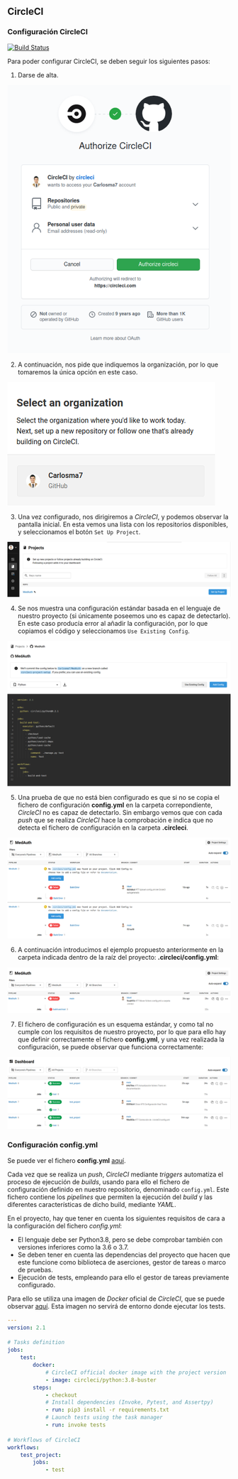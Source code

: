 ## CircleCI

### Configuración CircleCI

[![Build Status](https://circleci.com/gh/Carlosma7/MedAuth.svg?style=svg)](https://github.com/Carlosma7/MedAuth)

Para poder configurar CircleCI, se deben seguir los siguientes pasos:

1. Darse de alta.

![CircleCI Auth](../img/circleci_auth.png "CircleCI Auth")

2. A continuación, nos pide que indiquemos la organización, por lo que tomaremos la única opción en este caso.

![CircleCI Organization](../img/circleci_organization.png "CircleCI Organization")

3. Una vez configurado, nos dirigiremos a *CircleCI*, y podemos observar la pantalla inicial. En esta vemos una lista con los repositorios disponibles, y seleccionamos el botón ```Set Up Project```.

![CircleCI Projects](../img/circleci_projects.png "CircleCI Projects")

4. Se nos muestra una configuración estándar basada en el lenguaje de nuestro proyecto (si únicamente poseemos uno es capaz de detectarlo). En este caso producía error al añadir la configuración, por lo que copiamos el código y seleccionamos ```Use Existing Config```.

![CircleCI First Setup](../img/circleci_first_setup.png "CircleCI First Setup")

5. Una prueba de que no está bien configurado es que si no se copia el fichero de configuración **config.yml** en la carpeta correpondiente, *CircleCI* no es capaz de detectarlo. Sin embargo vemos que con cada *push* que se realiza *CircleCI* hace la comprobación e indica que no detecta el fichero de configuración en la carpeta **.circleci**.

![CircleCI Working](../img/circleci_funciona.png "CircleCI Working")

6. A continuación introducimos el ejemplo propuesto anteriormente en la carpeta indicada dentro de la raíz del proyecto: **.circleci/config.yml**:

![CircleCI Detects Config.yml](../img/circleci_detecta.png "CircleCI Detects Config.yml")

7. El fichero de configuración es un esquema estándar, y como tal no cumple con los requisitos de nuestro proyecto, por lo que para ello hay que definir correctamente el fichero **config.yml**, y una vez realizada la configuración, se puede observar que funciona correctamente:

![CircleCI Finally Working](../img/circleci_bien.png "CircleCI Finally Working")

### Configuración config.yml

Se puede ver el fichero **config.yml** [aquí](https://github.com/Carlosma7/MedAuth/blob/main/.circleci/config.yml).

Cada vez que se realiza un *push*, *CircleCI* mediante *triggers* automatiza el proceso de ejecución de *builds*, usando para ello el fichero de configuración definido en nuestro repositorio, denominado ```config.yml```. Este fichero contiene los *pipelines* que permiten la ejecución del *build* y las diferentes características de dicho build, mediante *YAML*.

En el proyecto, hay que tener en cuenta los siguientes requisitos de cara a la configuración del fichero *config.yml*:

* El lenguaje debe ser Python3.8, pero se debe comprobar también con versiones inferiores como la 3.6 o 3.7.
* Se deben tener en cuenta las dependencias del proyecto que hacen que este funcione como biblioteca de aserciones, gestor de tareas o marco de pruebas.
* Ejecución de tests, empleando para ello el gestor de tareas previamente configurado.

Para ello se utiliza una imagen de *Docker* oficial de *CircleCI*, que se puede observar [aquí](https://hub.docker.com/r/circleci/python). Esta imagen no servirá de entorno donde ejecutar los tests.

```yaml
---
version: 2.1

# Tasks definition
jobs:
    test:
        docker:
            # CircleCI official docker image with the project version
            - image: circleci/python:3.8-buster
        steps:
            - checkout
            # Install dependencies (Invoke, Pytest, and Assertpy)
            - run: pip3 install -r requirements.txt
            # Launch tests using the task manager
            - run: invoke tests

# Workflows of CircleCI
workflows:
    test_project:
        jobs:
            - test
```

